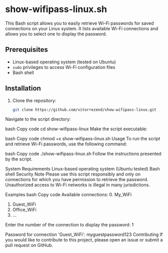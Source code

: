 # show-wifipass-linux.sh

This Bash script allows you to easily retrieve Wi-Fi passwords for saved connections on your Linux system. It lists available Wi-Fi connections and allows you to select one to display the password.

## Prerequisites

- Linux-based operating system (tested on Ubuntu)
- `sudo` privileges to access Wi-Fi configuration files
- Bash shell

## Installation

1. Clone the repository:

   ```bash
   git clone https://github.com/vitorrezend/show-wifipass-linux.git
Navigate to the script directory:

bash
Copy code
cd show-wifipass-linux
Make the script executable:

bash
Copy code
chmod +x show-wifipass-linux.sh
Usage
To run the script and retrieve Wi-Fi passwords, use the following command:

bash
Copy code
./show-wifipass-linux.sh
Follow the instructions presented by the script.

System Requirements
Linux-based operating system (Ubuntu tested)
Bash shell
Security Note
Please use this script responsibly and only on connections for which you have permission to retrieve the password. Unauthorized access to Wi-Fi networks is illegal in many jurisdictions.

Examples
bash
Copy code
Available connections:
0. My_WiFi
1. Guest_WiFi
2. Office_WiFi
3. ...

Enter the number of the connection to display the password: 1

Password for connection 'Guest_WiFi': myguestpassword123
Contributing
If you would like to contribute to this project, please open an issue or submit a pull request on GitHub.